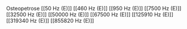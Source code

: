 Osteopetrose
[[50 Hz (E)]]
[[460 Hz (E)]]
[[950 Hz (E)]]
[[7500 Hz (E)]]
[[32500 Hz (E)]]
[[50000 Hz (E)]]
[[67500 Hz (E)]]
[[125910 Hz (E)]]
[[319340 Hz (E)]]
[[855820 Hz (E)]]